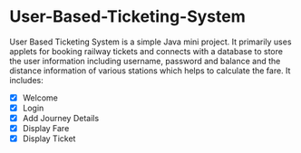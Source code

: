 # User-Based-Ticketing-System
User Based Ticketing System is a simple Java mini project. It primarily uses applets for booking railway tickets and connects with a database to store the user information including username, password and balance and the distance information of various stations which helps to calculate the fare. 
It includes:
- [x] Welcome
- [x] Login
- [x] Add Journey Details 
- [x] Display Fare
- [x] Display Ticket

